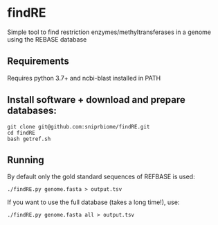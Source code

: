 # findRE
Simple tool to find restriction enzymes/methyltransferases in a genome using the REBASE database 

## Requirements

Requires python 3.7+ and ncbi-blast installed in PATH 


## Install software + download and prepare databases:
```
git clone git@github.com:sniprbiome/findRE.git
cd findRE
bash getref.sh
```

## Running

By default only the gold standard sequences of REFBASE is used:
```
./findRE.py genome.fasta > output.tsv
```

If you want to use the full database (takes a long time!), use:
```
./findRE.py genome.fasta all > output.tsv
```
